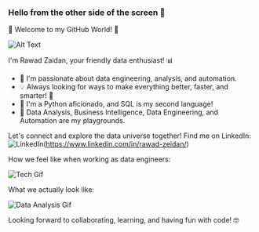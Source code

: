 ### Hello from the other side of the screen 👋

🚀 Welcome to my GitHub World! 🚀

![Alt Text](https://media.giphy.com/media/v1.Y2lkPTc5MGI3NjExanAyMHBjdGc0d255Mm92Z24zOTdqY3UzOXNrMzNvMW9uNmJkeTFxaCZlcD12MV9pbnRlcm5hbF9naWZfYnlfaWQmY3Q9Zw/LaVp0AyqR5bGsC5Cbm/giphy.gif)

I'm Rawad Zaidan, your friendly data enthusiast! 📊

- 🌟 I'm passionate about data engineering, analysis, and automation.
- 💡 Always looking for ways to make everything better, faster, and smarter! 🚀
- 🐍 I'm a Python aficionado, and SQL is my second language!
- 💼 Data Analysis, Business Intelligence, Data Engineering, and Automation are my playgrounds.

Let's connect and explore the data universe together! Find me on LinkedIn:
![LinkedIn](https://static-00.iconduck.com/assets.00/linkedin-icon-2048x2048-ya5g47j2.png)(https://www.linkedin.com/in/rawad-zeidan/)

How we feel like when working as data engineers:

![Tech Gif](https://media.giphy.com/media/11dMtvmKPLrwCk/giphy.gif)

What we actually look like:

![Data Analysis Gif](https://media.giphy.com/media/v1.Y2lkPTc5MGI3NjExaWpyMGU2bmprYnM4bWtsY3RjcG9qdHBwajBnZXRubHJ4c2Z1Zm54eSZlcD12MV9pbnRlcm5hbF9naWZfYnlfaWQmY3Q9Zw/JIX9t2j0ZTN9S/giphy.gif)

Looking forward to collaborating, learning, and having fun with code! 🤓
